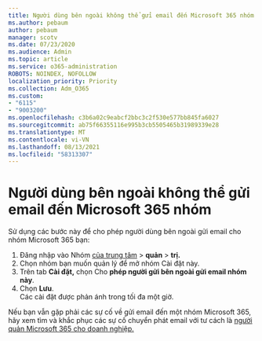```yaml
---
title: Người dùng bên ngoài không thể gửi email đến Microsoft 365 nhóm
ms.author: pebaum
author: pebaum
manager: scotv
ms.date: 07/23/2020
ms.audience: Admin
ms.topic: article
ms.service: o365-administration
ROBOTS: NOINDEX, NOFOLLOW
localization_priority: Priority
ms.collection: Adm_O365
ms.custom:
- "6115"
- "9003200"
ms.openlocfilehash: c3b6a02c9eabcf2bbc3c2f530e577bb845fa6027
ms.sourcegitcommit: ab75f66355116e995b3cb5505465b31989339e28
ms.translationtype: MT
ms.contentlocale: vi-VN
ms.lasthandoff: 08/13/2021
ms.locfileid: "58313307"
---
```

# <a name="external-users-cant-send-email-to-microsoft-365-group"></a>Người dùng bên ngoài không thể gửi email đến Microsoft 365 nhóm

Sử dụng các bước này để cho phép người dùng bên ngoài gửi email cho nhóm Microsoft 365 bạn:

1. Đăng nhập vào Nhóm [của trung tâm](https://admin.microsoft.com/)  >  **quản**  >  **trị.**
2. Chọn nhóm bạn muốn quản lý để mở nhóm Cài đặt này.
3. Trên tab **Cài đặt,** chọn Cho **phép người gửi bên ngoài gửi email nhóm này**.
4. Chọn **Lưu**.</br>
    Các cài đặt được phản ánh trong tối đa một giờ. 

Nếu bạn vẫn gặp phải các sự cố về gửi email đến một nhóm Microsoft 365, hãy xem tìm và khắc phục các sự cố chuyển phát email với tư cách là [người quản Microsoft 365 cho doanh nghiệp.](https://docs.microsoft.com/exchange/troubleshoot/email-delivery/email-delivery-issues)
